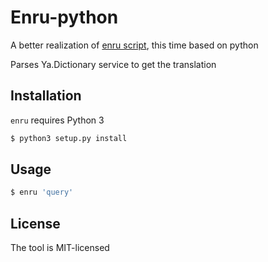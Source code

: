 # Enru-python
A better realization of [enru script](https://github.com/everyonesdesign/enru), this time based on python

Parses Ya.Dictionary service to get the translation

## Installation
`enru` requires Python 3

```bash
$ python3 setup.py install
```

## Usage

```bash
$ enru 'query'
```

## License

The tool is MIT-licensed
